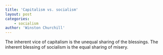 ```yaml
---
title: 'Capitalism vs. socialism'
layout: post
categories:
    - socialism
author: 'Winston Churchill'
---
```


The inherent vice of capitalism is the unequal sharing of the blessings. The inherent blessing of socialism is the equal sharing of misery.